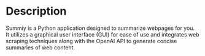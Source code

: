 # Description
Summiy is a Python application designed to summarize webpages for you. It utilizes a graphical user interface (GUI) for ease of use and integrates web scraping techniques along with the OpenAI API to generate concise summaries of web content.
